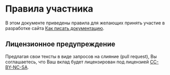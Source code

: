 # Правила участника

В этом документе приведены правила для желающих принять участие в разработке сайта
[Как писать документацию](http://кпд.онлайн/).

## Лицензионное предупреждение

Предлагая свои тексты в виде запросов на слияние (pull request), Вы соглашаетесь, что Ваш вклад
будет лицензирован под лицензией [CC-BY-NC-SA].

[CC-BY-NC-SA]: https://creativecommons.org/licenses/by-nc-sa/4.0/legalcode.ru
